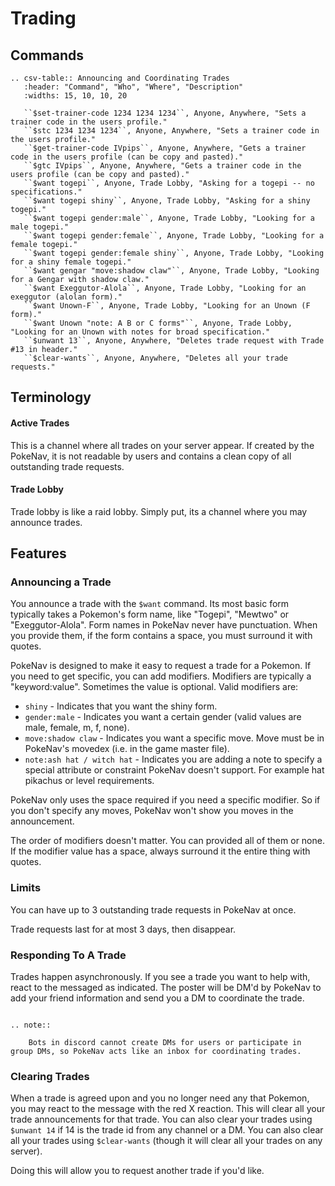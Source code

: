 # Trading

## Commands

```eval_rst
.. csv-table:: Announcing and Coordinating Trades
   :header: "Command", "Who", "Where", "Description"
   :widths: 15, 10, 10, 20

   ``$set-trainer-code 1234 1234 1234``, Anyone, Anywhere, "Sets a trainer code in the users profile."
   ``$stc 1234 1234 1234``, Anyone, Anywhere, "Sets a trainer code in the users profile."
   ``$get-trainer-code IVpips``, Anyone, Anywhere, "Gets a trainer code in the users profile (can be copy and pasted)."
   ``$gtc IVpips``, Anyone, Anywhere, "Gets a trainer code in the users profile (can be copy and pasted)."
   ``$want togepi``, Anyone, Trade Lobby, "Asking for a togepi -- no specifications."
   ``$want togepi shiny``, Anyone, Trade Lobby, "Asking for a shiny togepi."
   ``$want togepi gender:male``, Anyone, Trade Lobby, "Looking for a male togepi."
   ``$want togepi gender:female``, Anyone, Trade Lobby, "Looking for a female togepi."
   ``$want togepi gender:female shiny``, Anyone, Trade Lobby, "Looking for a shiny female togepi."
   ``$want gengar "move:shadow claw"``, Anyone, Trade Lobby, "Looking for a Gengar with shadow claw."
   ``$want Exeggutor-Alola``, Anyone, Trade Lobby, "Looking for an exeggutor (alolan form)."
   ``$want Unown-F``, Anyone, Trade Lobby, "Looking for an Unown (F form)."
   ``$want Unown "note: A B or C forms"``, Anyone, Trade Lobby, "Looking for an Unown with notes for broad specification."
   ``$unwant 13``, Anyone, Anywhere, "Deletes trade request with Trade #13 in header."
   ``$clear-wants``, Anyone, Anywhere, "Deletes all your trade requests."
```

## Terminology

#### Active Trades

This is a channel where all trades on your server appear. If created by the PokeNav, it is not readable by users and contains a clean copy of all outstanding trade requests.

#### Trade Lobby

Trade lobby is like a raid lobby. Simply put, its a channel where you may announce trades. 

## Features

### Announcing a Trade

You announce a trade with the `$want` command. Its most basic form typically takes a Pokemon's form name, like "Togepi", "Mewtwo" or "Exeggutor-Alola". Form names in PokeNav never have punctuation. When you provide them, if the form contains a space, you must surround it with quotes.

PokeNav is designed to make it easy to request a trade for a Pokemon. If you need to get specific, you can add modifiers. Modifiers are typically a "keyword:value". Sometimes the value is optional. Valid modifiers are:

* `shiny` - Indicates that you want the shiny form.
* `gender:male` - Indicates you want a certain gender (valid values are male, female, m, f, none).
* `move:shadow claw` - Indicates you want a specific move. Move must be in PokeNav's movedex (i.e. in the game master file).
* `note:ash hat / witch hat` - Indicates you are adding a note to specify a special attribute or constraint PokeNav doesn't support. For example hat pikachus or level requirements.

PokeNav only uses the space required if you need a specific modifier. So if you don't specify any moves, PokeNav won't show you moves in the announcement.

The order of modifiers doesn't matter. You can provided all of them or none. If the modifier value has a space, always surround it the entire thing with quotes.

### Limits

You can have up to 3 outstanding trade requests in PokeNav at once.

Trade requests last for at most 3 days, then disappear.

### Responding To A Trade

Trades happen asynchronously. If you see a trade you want to help with, react to the messaged as indicated. The poster will be DM'd by PokeNav to add your friend information and send you a DM to coordinate the trade. 

```eval_rst

.. note::
    
    Bots in discord cannot create DMs for users or participate in group DMs, so PokeNav acts like an inbox for coordinating trades.
```

### Clearing Trades 

When a trade is agreed upon and you no longer need any that Pokemon, you may react to the message with the red X reaction. This will clear all your trade announcements for that trade. You can also clear your trades using `$unwant 14` if 14 is the trade id from any channel or a DM. You can also clear all your trades using `$clear-wants` (though it will clear all your trades on any server). 

Doing this will allow you to request another trade if you'd like.
